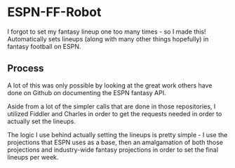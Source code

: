 # ESPN-FF-Robot
I forgot to set my fantasy lineup one too many times - so I made this! Automatically sets lineups (along with many other things hopefully) in fantasy football on ESPN.
## Process
A lot of this was only possible by looking at the great work others have done on Github on documenting the ESPN fantasy API. 

Aside from a lot of the simpler calls that are done in those repositories, I utilized Fiddler and Charles in order to get the requests needed in order to actually set the lineups.

The logic I use behind actually setting the lineups is pretty simple - I use the projections that ESPN uses as a base, then an amalgamation of both those projections and industry-wide fantasy projections in order to set the final lineups per week.